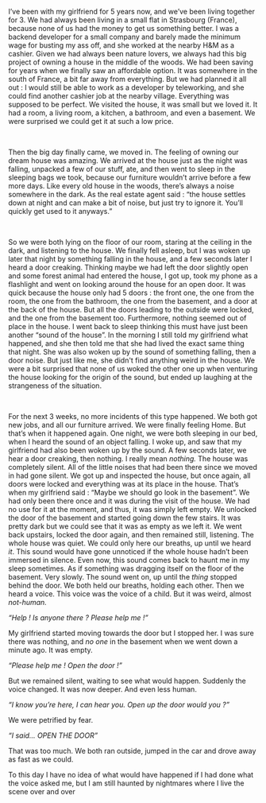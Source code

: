I’ve been with my girlfriend for 5 years now, and we’ve been living together for 3. We had always been living in a small flat in Strasbourg (France), because none of us had the money to get us something better. I was a backend developer for a small company and barely made the minimum wage for busting my ass off, and she worked at the nearby H&M as a cashier. Given we had always been nature lovers, we always had this big project of owning a house in the middle of the woods. We had been saving for years when we finally saw an affordable option. It was somewhere in the south of France, a bit far away from everything. But we had planned it all out : I would still be able to work as a developer by teleworking, and she could find another cashier job at the nearby village. Everything was supposed to be perfect. We visited the house, it was small but we loved it. It had a room, a living room, a kitchen, a bathroom, and even a basement. We were surprised we could get it at such a low price.

&#x200B;

Then the big day finally came, we moved in. The feeling of owning our dream house was amazing. We arrived at the house just as the night was falling, unpacked a few of our stuff, ate, and then went to sleep in the sleeping bags we took, because our furniture wouldn’t arrive before a few more days.  Like every old house in the woods, there’s always a noise somewhere in the dark. As the real estate agent said : “the house settles down at night and can make a bit of noise, but just try to ignore it. You’ll quickly get used to it anyways.”

&#x200B;

So we were both lying on the floor of our room, staring at the ceiling in the dark, and listening to the house. We finally fell asleep, but I was woken up later that night by something falling in the house, and a few seconds later I heard a door creaking. Thinking maybe we had left the door slightly open and some forest animal had entered the house, I got up, took my phone as a flashlight and went on looking around the house for an open door. It was quick because the house only had 5 doors : the front one, the one from the room, the one from the bathroom, the one from the basement, and a door at the back of the house. But all the doors leading to the outside were locked, and the one from the basement too. Furthermore, nothing seemed out of place in the house. I went back to sleep thinking this must have just been another “sound of the house”. In the morning I still told my girlfriend what happened, and she then told me that she had lived the exact same thing that night. She was also woken up by the sound of something falling, then a door noise. But just like me, she didn't find anything weird in the house. We were a bit surprised that none of us woked the other one up when venturing the house looking for the origin of the sound, but ended up laughing at the strangeness of the situation.

&#x200B;

For the next 3 weeks, no more incidents of this type happened. We both got new jobs, and all our furniture arrived. We were finally feeling Home. But that’s when it happened again. One night, we were both sleeping in our bed, when I heard the sound of an object falling. I woke up, and saw that my girlfriend had also been woken up by the sound. A few seconds later, we hear a door creaking, then nothing. I really mean *nothing.* The house was completely silent. All of the little noises that had been there since we moved in had gone silent. We got up and inspected the house, but once again, all doors were locked and everything was at its place in the house. That’s when my girlfriend said : “Maybe we should go look in the basement”. We had only been there once and it was during the visit of the house. We had no use for it at the moment, and thus, it was simply left empty. We unlocked the door of the basement and started going down the few stairs. It was pretty dark but we could see that it was as empty as we left it. We went back upstairs, locked the door again, and then remained still, listening. The whole house was quiet. We could only here our breaths, up until we heard *it*. This sound would have gone unnoticed if the whole house hadn’t been immersed in silence. Even now, this sound comes back to haunt me in my sleep sometimes. As if something was dragging itself on the floor of the basement. Very slowly. The sound went on, up until the *thing* stopped behind the door. We both held our breaths, holding each other. Then we heard a voice. This voice was the voice of a child. But it was weird, almost *not-human.*

*“Help ! Is anyone there ? Please help me !”*

My girlfriend started moving towards the door but I stopped her. I was sure there was nothing, and *no one* in the basement when we went down a minute ago. It was empty.

*“Please help me ! Open the door !”*

But we remained silent, waiting to see what would happen. Suddenly the voice changed. It was now deeper. And even less human.

*“I know you’re here, I can hear you. Open up the door would you ?”*

We were petrified by fear.

*“I said… OPEN THE DOOR”*

That was too much. We both ran outside, jumped in the car and drove away as fast as we could.

To this day I have no idea of what would have happened if I had done what the voice asked me, but I am still haunted by nightmares where I live the scene over and over